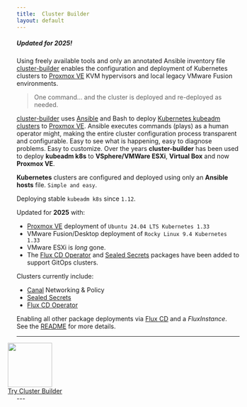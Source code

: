 ```yaml
---
title:  Cluster Builder
layout: default
---
```


##### Updated for 2025!

Using freely available tools and only an annotated Ansible inventory file [cluster-builder](https://github.com/ids/cluster-builder) enables the configuration and deployment of Kubernetes clusters to [Proxmox VE](https://www.proxmox.com/en/) KVM hypervisors and local legacy VMware Fusion environments.

> One command... and the cluster is deployed and re-deployed as needed. 

<script src="https://asciinema.org/a/EefvOquP3o4Tx91ectQIFnSJN.js" id="asciicast-EefvOquP3o4Tx91ectQIFnSJN" async data-autoplay="true" data-rows="50" data-theme="solarized-dark" data-size="small" data-speed="10" data-idle-time-limit="25"></script>

<script
  src="https://code.jquery.com/jquery-3.3.1.min.js"
  integrity="sha256-FgpCb/KJQlLNfOu91ta32o/NMZxltwRo8QtmkMRdAu8="
  crossorigin="anonymous"></script>

[cluster-builder](https://github.com/ids/cluster-builder) uses [Ansible](https://www.ansible.com) and Bash to deploy [Kubernetes kubeadm clusters](https://kubernetes.io/docs/setup/production-environment/tools/kubeadm/create-cluster-kubeadm/) to [Proxmox VE](https://www.proxmox.com/en/).  Ansible executes commands (plays) as a human operator might, making the entire cluster configuration process transparent and configurable. Easy to see what is happening, easy to diagnose problems.  Easy to customize.  Over the years __cluster-builder__ has been used to deploy __kubeadm k8s__ to __VSphere/VMWare ESXi__, __Virtual Box__ and now __Proxmox VE__.

__Kubernetes__ clusters are configured and deployed using only an __Ansible hosts__ file.  `Simple and easy`.

Deploying stable `kubeadm k8s` since `1.12`.

Updated for __2025__ with:

- [Proxmox VE](https://www.proxmox.com/en/) deployment of `Ubuntu 24.04 LTS Kubernetes 1.33`
- VMware Fusion/Desktop deployment of `Rocky Linux 9.4 Kubernetes 1.33`
- VMware ESXi is _long_ gone.
- The [Flux CD Operator](https://fluxcd.control-plane.io/operator/) and [Sealed Secrets](https://github.com/bitnami-labs/sealed-secrets) packages have been added to support GitOps clusters.

Clusters currently include:

- [Canal](https://docs.tigera.io/calico/latest/getting-started/kubernetes/flannel/install-for-flannel) Networking & Policy
- [Sealed Secrets](https://github.com/bitnami-labs/sealed-secrets)
- [Flux CD Operator](https://fluxcd.control-plane.io/operator/)

Enabling all other package deployments via [Flux CD](fluxcd.io) and a _FluxInstance_.  See the [README](https://github.com/ids/cluster-builder/README.md) for more details.

---
<div class="center" style="margin-left: -20px;">
<img style="width: 100px;box-shadow:none;margin-bottom:0px" src="/assets/images/cbLogo2-100.png" >
</div>
<div class="center" style="margin-left: -20px;">
<a id="try-cb-link" href="https://github.com/ids/cluster-builder">Try Cluster Builder</a>
</div>
---
<style>

</style>